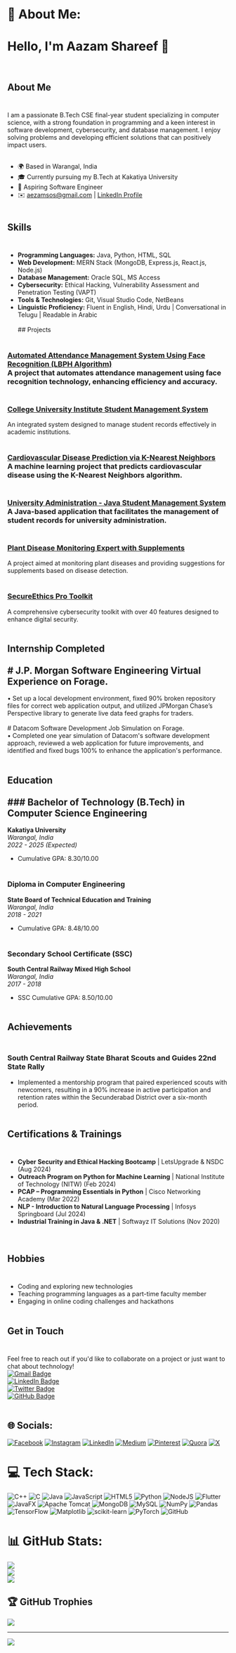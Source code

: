 # 💫 About Me:
# Hello, I'm Aazam Shareef 👋<br><br>
## About Me<br><br>
I am a passionate B.Tech CSE final-year student specializing in computer science, with a strong foundation in programming and a keen interest in software development, cybersecurity, and database management. I enjoy solving problems and developing efficient solutions that can positively impact users.<br><br>
- 🌍 Based in Warangal, India<br>
- 🎓 Currently pursuing my B.Tech at Kakatiya University<br>
- 💼 Aspiring Software Engineer<br>
- ✉️ aezamsos@gmail.com | [LinkedIn Profile](https://www.linkedin.com/in/aazam-shareef-234170171/)<br><br>
## Skills<br><br>
- **Programming Languages:** Java, Python, HTML, SQL<br>
- **Web Development:** MERN Stack (MongoDB, Express.js, React.js, Node.js)<br>
- **Database Management:** Oracle SQL, MS Access<br>
- **Cybersecurity:** Ethical Hacking, Vulnerability Assessment and Penetration Testing (VAPT)<br>
- **Tools & Technologies:** Git, Visual Studio Code, NetBeans<br>
- **Linguistic Proficiency:** Fluent in English, Hindi, Urdu | Conversational in Telugu | Readable in Arabic<br><br>## Projects<br><br>
### [Automated Attendance Management System Using Face Recognition (LBPH Algorithm)](https://github.com/aezamsos/Automated-Attendance-Management-System-Using-Face-Recognition-LBPH-Algorithm)<br>A project that automates attendance management using face recognition technology, enhancing efficiency and accuracy.<br><br>
### [College University Institute Student Management System](https://github.com/aezamsos/College-University-Institute-Student-Mangement-System-)<br>
An integrated system designed to manage student records effectively in academic institutions.<br><br>
### [Cardiovascular Disease Prediction via K-Nearest Neighbors](https://github.com/aezamsos/Cardiovascular-Disease-Prediction-via-K-Nearest-Neighbors)<br>A machine learning project that predicts cardiovascular disease using the K-Nearest Neighbors algorithm.<br><br>
### [University Administration - Java Student Management System](https://github.com/aezamsos/University-Administration---Java-Student-Management-System)<br>A Java-based application that facilitates the management of student records for university administration.<br><br>
### [Plant Disease Monitoring Expert with Supplements](https://github.com/aezamsos/Plant-Disease-Monitoring-Expert-with-Supplements)<br>
A project aimed at monitoring plant diseases and providing suggestions for supplements based on disease detection.<br><br>
### [SecureEthics Pro Toolkit](https://github.com/aezamsos/SecureEthics-Pro-Toolkit)<br>
A comprehensive cybersecurity toolkit with over 40 features designed to enhance digital security.<br><br>
## Internship Completed <br><br># J.P. Morgan Software Engineering Virtual Experience on Forage. <br>
•	Set up a local development environment, fixed 90% broken repository files for correct web application output, and utilized JPMorgan Chase’s Perspective library to generate live data feed graphs for traders.<br><br># Datacom Software Development Job Simulation on Forage. <br>
•	Completed one year simulation of Datacom's software development approach, reviewed a web application for future improvements, and identified and fixed bugs 100% to enhance the application's performance.<br><br>
## Education<br><br>### Bachelor of Technology (B.Tech) in Computer Science Engineering<br>
**Kakatiya University**  <br>
*Warangal, India*  <br>
*2022 - 2025 (Expected)*  <br>
- Cumulative GPA: 8.30/10.00<br><br>
### Diploma in Computer Engineering<br>
**State Board of Technical Education and Training**  <br>
*Warangal, India*  <br>
*2018 - 2021*  <br>
- Cumulative GPA: 8.48/10.00<br><br>
### Secondary School Certificate (SSC)<br>
**South Central Railway Mixed High School**  <br>
*Warangal, India*  <br>*2017 - 2018*  <br>
- SSC Cumulative GPA: 8.50/10.00<br><br>
## Achievements<br><br>
### South Central Railway State Bharat Scouts and Guides 22nd State Rally<br>
- Implemented a mentorship program that paired experienced scouts with newcomers, resulting in a 90% increase in active participation and retention rates within the Secunderabad District over a six-month period.<br><br>
## Certifications & Trainings<br><br>
- **Cyber Security and Ethical Hacking Bootcamp** | LetsUpgrade & NSDC  (Aug 2024)<br>
- **Outreach Program on Python for Machine Learning** | National Institute of Technology (NITW)  (Feb 2024)<br>
- **PCAP – Programming Essentials in Python** | Cisco Networking Academy  (Mar 2022)<br>
- **NLP - Introduction to Natural Language Processing** | Infosys Springboard (Jul 2024)<br>
- **Industrial Training in Java & .NET** | Softwayz IT Solutions  (Nov 2020)<br><br><br>
## Hobbies<br><br>
- Coding and exploring new technologies<br>
- Teaching programming languages as a part-time faculty member<br>
- Engaging in online coding challenges and hackathons<br><br>
## Get in Touch<br><br>
Feel free to reach out if you'd like to collaborate on a project or just want to chat about technology!<br>
[![Gmail Badge](https://img.shields.io/badge/-Gmail-D14836?style=flat-square&logo=Gmail&logoColor=white)](mailto:aezamsos@gmail.com)<br>
[![LinkedIn Badge](https://img.shields.io/badge/-LinkedIn-0077B5?style=flat-square&logo=LinkedIn&logoColor=white)](https://www.linkedin.com/in/aazam-shareef-234170171/)<br>[![Twitter Badge](https://img.shields.io/badge/-Twitter-1DA1F2?style=flat-square&logo=Twitter&logoColor=white)](https://twitter.com/aazam_shareef)<br>
[![GitHub Badge](https://img.shields.io/badge/-GitHub-181717?style=flat-square&logo=GitHub&logoColor=white)](https://github.com/aezamsos)<br><br>


## 🌐 Socials:
[![Facebook](https://img.shields.io/badge/Facebook-%231877F2.svg?logo=Facebook&logoColor=white)](https://facebook.com/aezam.shareef) 
[![Instagram](https://img.shields.io/badge/Instagram-%23E4405F.svg?logo=Instagram&logoColor=white)](https://instagram.com/aazam_9999) 
[![LinkedIn](https://img.shields.io/badge/LinkedIn-%230077B5.svg?logo=linkedin&logoColor=white)](https://linkedin.com/in/aazam-shareef-234170171) 
[![Medium](https://img.shields.io/badge/Medium-12100E?logo=medium&logoColor=white)](https://medium.com/@aezamsos) 
[![Pinterest](https://img.shields.io/badge/Pinterest-%23E60023.svg?logo=Pinterest&logoColor=white)](https://pinterest.com/aezamshareef) 
[![Quora](https://img.shields.io/badge/Quora-%23B92B27.svg?logo=Quora&logoColor=white)](https://quora.com/profile/Engr-Aazam-Shareef) 
[![X](https://img.shields.io/badge/X-black.svg?logo=X&logoColor=white)](https://x.com/aazam_shareef) 

# 💻 Tech Stack:
![C++](https://img.shields.io/badge/c++-%2300599C.svg?style=for-the-badge&logo=c%2B%2B&logoColor=white) 
![C](https://img.shields.io/badge/c-%2300599C.svg?style=for-the-badge&logo=c&logoColor=white) 
![Java](https://img.shields.io/badge/java-%23ED8B00.svg?style=for-the-badge&logo=openjdk&logoColor=white) 
![JavaScript](https://img.shields.io/badge/javascript-%23323330.svg?style=for-the-badge&logo=javascript&logoColor=%23F7DF1E) 
![HTML5](https://img.shields.io/badge/html5-%23E34F26.svg?style=for-the-badge&logo=html5&logoColor=white) 
![Python](https://img.shields.io/badge/python-3670A0?style=for-the-badge&logo=python&logoColor=ffdd54) 
![NodeJS](https://img.shields.io/badge/node.js-6DA55F?style=for-the-badge&logo=node.js&logoColor=white) 
![Flutter](https://img.shields.io/badge/Flutter-%2302569B.svg?style=for-the-badge&logo=Flutter&logoColor=white) 
![JavaFX](https://img.shields.io/badge/javafx-%23FF0000.svg?style=for-the-badge&logo=javafx&logoColor=white) 
![Apache Tomcat](https://img.shields.io/badge/apache%20tomcat-%23F8DC75.svg?style=for-the-badge&logo=apache-tomcat&logoColor=black) 
![MongoDB](https://img.shields.io/badge/MongoDB-%234ea94b.svg?style=for-the-badge&logo=mongodb&logoColor=white) 
![MySQL](https://img.shields.io/badge/mysql-4479A1.svg?style=for-the-badge&logo=mysql&logoColor=white) 
![NumPy](https://img.shields.io/badge/numpy-%23013243.svg?style=for-the-badge&logo=numpy&logoColor=white) 
![Pandas](https://img.shields.io/badge/pandas-%23150458.svg?style=for-the-badge&logo=pandas&logoColor=white) 
![TensorFlow](https://img.shields.io/badge/TensorFlow-%23FF6F00.svg?style=for-the-badge&logo=TensorFlow&logoColor=white) 
![Matplotlib](https://img.shields.io/badge/Matplotlib-%23ffffff.svg?style=for-the-badge&logo=Matplotlib&logoColor=black) 
![scikit-learn](https://img.shields.io/badge/scikit--learn-%23F7931E.svg?style=for-the-badge&logo=scikit-learn&logoColor=white) 
![PyTorch](https://img.shields.io/badge/PyTorch-%23EE4C2C.svg?style=for-the-badge&logo=PyTorch&logoColor=white) 
![GitHub](https://img.shields.io/badge/github-%23121011.svg?style=for-the-badge&logo=github&logoColor=white)

# 📊 GitHub Stats:
![](https://github-readme-stats.vercel.app/api?username=aezamsos&theme=dark&hide_border=false&include_all_commits=false&count_private=false)<br/>
![](https://github-readme-streak-stats.herokuapp.com/?user=aezamsos&theme=dark&hide_border=false)<br/>
![](https://github-readme-stats.vercel.app/api/top-langs/?username=aezamsos&theme=dark&hide_border=false&include_all_commits=false&count_private=false&layout=compact)

## 🏆 GitHub Trophies
![](https://github-profile-trophy.vercel.app/?username=aezamsos&theme=radical&no-frame=false&no-bg=true&margin-w=4)

---
[![](https://visitcount.itsvg.in/api?id=aezamsos&icon=0&color=0)](https://visitcount.itsvg.in)

